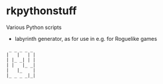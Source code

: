 # rkpythonstuff
Various Python scripts

- labyrinth generator, as for use in e.g. for Roguelike games
```
 _ _ _ _ _
|   |   | |
| |_ _| | |
| |   |_ _|
|   |_    |
|_ _ _ _|_|

```
